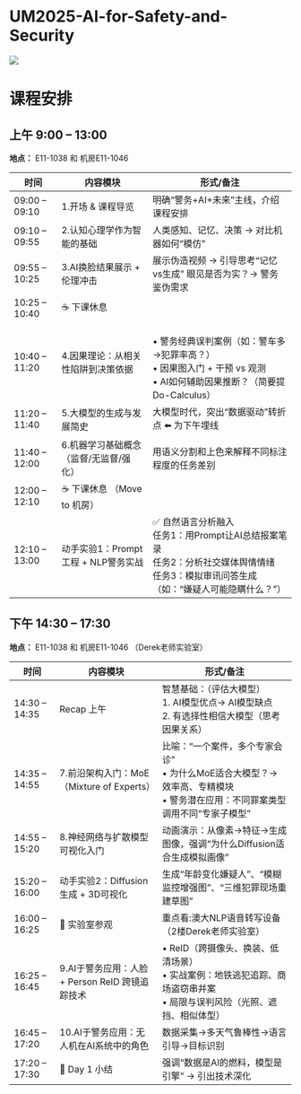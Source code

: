 # UM2025-AI-for-Safety-and-Security

![](https://img.qq241.com/uploads/images/xiaz/2020/0623/1592911879131.gif) 

# 课程安排


## 上午 9:00 – 13:00

**地点：** E11-1038 和 机房E11-1046


| 时间          | 内容模块                               | 形式/备注                                                                 |
|---------------|----------------------------------------|---------------------------------------------------------------------------|
| 09:00 – 09:10 | 1.开场 & 课程导览                        | 明确“警务+AI+未来”主线，介绍课程安排                                      |
| 09:10 – 09:55 | 2.认知心理学作为智能的基础               | 人类感知、记忆、决策 → 对比机器如何“模仿”                                 |
| 09:55 – 10:25 | 3.AI换脸结果展示 + 伦理冲击              | 展示伪造视频 → 引导思考“记忆vs生成” 眼见是否为实？→ 警务鉴伪需求          |
| 10:25 – 10:40 | ☕ 下课休息                             |                                                                           |
| 10:40 – 11:20 | 4.因果理论：从相关性陷阱到决策依据       | <br>• 警务经典误判案例（如：警车多→犯罪率高？）<br>• 因果图入门 + 干预 vs 观测<br>• AI如何辅助因果推断？（简要提Do-Calculus） |
| 11:20 – 11:40 | 5.大模型的生成与发展简史                 | 大模型时代，突出“数据驱动”转折点 ⬅️ 为下午埋线                           |
| 11:40 – 12:00 | 6.机器学习基础概念（监督/无监督/强化）   | 用语义分割和上色来解释不同标注程度的任务差别                             |
| 12:00 – 12:10 | ☕ 下课休息 （Move to 机房）            |                                                                           |
| 12:10 – 13:00 | 动手实验1：Prompt工程 + NLP警务实战    | ✅ 自然语言分析融入<br>任务1：用Prompt让AI总结报案笔录<br>任务2：分析社交媒体舆情情绪<br>任务3：模拟审讯问答生成（如：“嫌疑人可能隐瞒什么？”） |

## 下午 14:30 – 17:30

**地点：** E11-1038 和 机房E11-1046 （Derek老师实验室）

| 时间          | 内容模块                               | 形式/备注                                                                 |
|---------------|----------------------------------------|---------------------------------------------------------------------------|
| 14:30 – 14:35 | Recap 上午                             | 智慧基础：（评估大模型）<br>1. AI模型优点-> AI模型缺点<br>2. 有选择性相信大模型（思考因果关系） |
| 14:35 – 14:55 | 7.前沿架构入门：MoE（Mixture of Experts）| 比喻：“一个案件，多个专家会诊”<br>• 为什么MoE适合大模型？→ 效率高、专精模块<br>• 警务潜在应用：不同罪案类型调用不同“专家子模型” |
| 14:55 – 15:20 | 8.神经网络与扩散模型可视化入门           | 动画演示：从像素→特征→生成图像，强调“为什么Diffusion适合生成模拟画像”     |
| 15:20 – 16:00 | 动手实验2：Diffusion生成 + 3D可视化    | 生成“年龄变化嫌疑人”、“模糊监控增强图”、“三维犯罪现场重建草图”            |
| 16:00 – 16:25 | 🧪 实验室参观                          | 重点看:澳大NLP语音转写设备 （2楼Derek老师实验室）                         |
| 16:25 – 16:45 | 9.AI于警务应用：人脸 + Person ReID 跨镜追踪技术 | • ReID（跨摄像头、换装、低清场景）<br>• 实战案例：地铁逃犯追踪、商场盗窃串并案<br>• 局限与误判风险（光照、遮挡、相似体型） |
| 16:45 – 17:20 | 10.AI于警务应用：无人机在AI系统中的角色   | 数据采集→多天气鲁棒性→语言引导→目标识别                                  |
| 17:20 – 17:30 | 📝 Day 1 小结                          | 强调“数据是AI的燃料，模型是引擎” → 引出技术深化                           |
